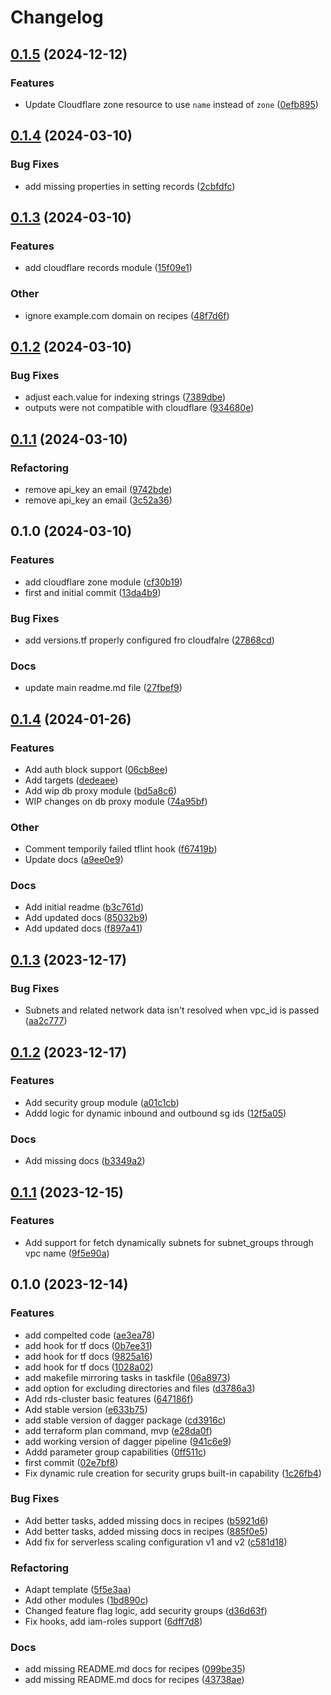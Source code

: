 # Changelog

## [0.1.5](https://github.com/Excoriate/terraform-cloudflare-modules/compare/v0.1.4...v0.1.5) (2024-12-12)


### Features

* Update Cloudflare zone resource to use `name` instead of `zone` ([0efb895](https://github.com/Excoriate/terraform-cloudflare-modules/commit/0efb8953b6223603d22bda3b639f9bad07993313))

## [0.1.4](https://github.com/Excoriate/terraform-cloudflare-modules/compare/v0.1.3...v0.1.4) (2024-03-10)


### Bug Fixes

* add missing properties in setting records ([2cbfdfc](https://github.com/Excoriate/terraform-cloudflare-modules/commit/2cbfdfc525696183b814fd1d85b14b1242e2029a))

## [0.1.3](https://github.com/Excoriate/terraform-cloudflare-modules/compare/v0.1.2...v0.1.3) (2024-03-10)


### Features

* add cloudflare records module ([15f09e1](https://github.com/Excoriate/terraform-cloudflare-modules/commit/15f09e178a2f4326d1a350657bd30a609b9cc8fd))


### Other

* ignore example.com domain on recipes ([48f7d6f](https://github.com/Excoriate/terraform-cloudflare-modules/commit/48f7d6f4b2ce35973853df32aba4599861cc2db5))

## [0.1.2](https://github.com/Excoriate/terraform-cloudflare-modules/compare/v0.1.1...v0.1.2) (2024-03-10)


### Bug Fixes

* adjust each.value for indexing strings ([7389dbe](https://github.com/Excoriate/terraform-cloudflare-modules/commit/7389dbe2a1558fb90b0b93ecbe75735258f36122))
* outputs were not compatible with cloudflare ([934680e](https://github.com/Excoriate/terraform-cloudflare-modules/commit/934680e83f6c47face68f3592d5e0083a010f831))

## [0.1.1](https://github.com/Excoriate/terraform-cloudflare-modules/compare/v0.1.0...v0.1.1) (2024-03-10)


### Refactoring

* remove api_key an email ([9742bde](https://github.com/Excoriate/terraform-cloudflare-modules/commit/9742bdefd7c67335b2e6a9a840a9ca5c7c163a92))
* remove api_key an email ([3c52a36](https://github.com/Excoriate/terraform-cloudflare-modules/commit/3c52a365d6fbb8bb8f79199223dd19f6f4feb972))

## 0.1.0 (2024-03-10)


### Features

* add cloudflare zone module ([cf30b19](https://github.com/Excoriate/terraform-cloudflare-modules/commit/cf30b1953e6a78a374890fd7ec9191c8cc987a36))
* first and initial commit ([13da4b9](https://github.com/Excoriate/terraform-cloudflare-modules/commit/13da4b975f19edd7eea1efa848e3141dd29362bc))


### Bug Fixes

* add versions.tf properly configured fro cloudfalre ([27868cd](https://github.com/Excoriate/terraform-cloudflare-modules/commit/27868cd5686e355ba1e3aff19c704e4eb2d8b4c5))


### Docs

* update main readme.md file ([27fbef9](https://github.com/Excoriate/terraform-cloudflare-modules/commit/27fbef9f4b74a69dca40d6aa58fa9ff66ece010e))

## [0.1.4](https://github.com/Excoriate/terraform-registry-aws-rds/compare/v0.1.3...v0.1.4) (2024-01-26)


### Features

* Add auth block support ([06cb8ee](https://github.com/Excoriate/terraform-registry-aws-rds/commit/06cb8ee5f46f29a5cc9085bac4bec77febeb4326))
* Add targets ([dedeaee](https://github.com/Excoriate/terraform-registry-aws-rds/commit/dedeaee82b901d8cf12fe651285b642e6f46416f))
* Add wip db proxy module ([bd5a8c6](https://github.com/Excoriate/terraform-registry-aws-rds/commit/bd5a8c6c8bcd8a2c9cc66bea08d463582743d249))
* WIP changes on db proxy module ([74a95bf](https://github.com/Excoriate/terraform-registry-aws-rds/commit/74a95bf418f0255ec1c0c6980cd11fa0c7118905))


### Other

* Comment temporily failed tflint hook ([f67419b](https://github.com/Excoriate/terraform-registry-aws-rds/commit/f67419b0431f05932fb748b52cb03f61825df20b))
* Update docs ([a9ee0e9](https://github.com/Excoriate/terraform-registry-aws-rds/commit/a9ee0e90f34f7397e3313c2c8e9ea7e5fcd9527a))


### Docs

* Add initial readme ([b3c761d](https://github.com/Excoriate/terraform-registry-aws-rds/commit/b3c761d5cf2296abe2ef5f5cee2ece310569d9d4))
* Add updated docs ([85032b9](https://github.com/Excoriate/terraform-registry-aws-rds/commit/85032b95da0059d5797df9825ce4853f2c4b1d68))
* Add updated docs ([f897a41](https://github.com/Excoriate/terraform-registry-aws-rds/commit/f897a417e25158edef208ce831a0ac79ca335f3f))

## [0.1.3](https://github.com/Excoriate/terraform-registry-aws-rds/compare/v0.1.2...v0.1.3) (2023-12-17)


### Bug Fixes

* Subnets and related network data isn't resolved when vpc_id is passed ([aa2c777](https://github.com/Excoriate/terraform-registry-aws-rds/commit/aa2c7770963f619ea600e7ab4fbc231a75ea7238))

## [0.1.2](https://github.com/Excoriate/terraform-registry-aws-rds/compare/v0.1.1...v0.1.2) (2023-12-17)


### Features

* Add security group module ([a01c1cb](https://github.com/Excoriate/terraform-registry-aws-rds/commit/a01c1cb058862b401c7e7eb155a51c9507ed6602))
* Addd logic for dynamic inbound and outbound sg ids ([12f5a05](https://github.com/Excoriate/terraform-registry-aws-rds/commit/12f5a05afbfe37c574bf344f753192c8335a745b))


### Docs

* Add missing docs ([b3349a2](https://github.com/Excoriate/terraform-registry-aws-rds/commit/b3349a2fe623da5c951bebd40c0762d81b066296))

## [0.1.1](https://github.com/Excoriate/terraform-registry-aws-rds/compare/v0.1.0...v0.1.1) (2023-12-15)


### Features

* Add support for fetch dynamically subnets for subnet_groups through vpc name ([9f5e90a](https://github.com/Excoriate/terraform-registry-aws-rds/commit/9f5e90afbe498f167463ee1ccfec1c1c8093b883))

## 0.1.0 (2023-12-14)


### Features

* add compelted code ([ae3ea78](https://github.com/Excoriate/terraform-registry-aws-rds/commit/ae3ea7813127da04eda076f14a576be1771d4c20))
* add hook for tf docs ([0b7ee31](https://github.com/Excoriate/terraform-registry-aws-rds/commit/0b7ee312c5592e1e5212617f7ec4bacb35be89c1))
* add hook for tf docs ([9825a16](https://github.com/Excoriate/terraform-registry-aws-rds/commit/9825a1630bef8a5d39e24d8700dd8989a67081d6))
* add hook for tf docs ([1028a02](https://github.com/Excoriate/terraform-registry-aws-rds/commit/1028a02fb9ae1e4d0b8b3c7fc70f9fb914074ece))
* add makefile mirroring tasks in taskfile ([06a8973](https://github.com/Excoriate/terraform-registry-aws-rds/commit/06a8973433ba73d83f9bce85738badf083e25388))
* add option for excluding directories and files ([d3786a3](https://github.com/Excoriate/terraform-registry-aws-rds/commit/d3786a3e2f845d7f3dfc44f7ebe8d798545ccee1))
* Add rds-cluster basic features ([647186f](https://github.com/Excoriate/terraform-registry-aws-rds/commit/647186f87bff8e171e5a2c9ba91d4842c130ee53))
* Add stable version ([e633b75](https://github.com/Excoriate/terraform-registry-aws-rds/commit/e633b750a4f08b9ecf9637714d37c3a13cc5f593))
* add stable version of dagger package ([cd3916c](https://github.com/Excoriate/terraform-registry-aws-rds/commit/cd3916c28a268e0c60f4f68e8642b75ce8a3652a))
* add terraform plan command, mvp ([e28da0f](https://github.com/Excoriate/terraform-registry-aws-rds/commit/e28da0fdb73268b9893e0008058c7189d94c3e95))
* add working version of dagger pipeline ([941c6e9](https://github.com/Excoriate/terraform-registry-aws-rds/commit/941c6e90df41d4d3d8dcd46e7a8b67293c4e08a2))
* Addd parameter group capabilities ([0ff511c](https://github.com/Excoriate/terraform-registry-aws-rds/commit/0ff511c7b1eaef0a05a034cebadd77bb86a73064))
* first commit ([02e7bf8](https://github.com/Excoriate/terraform-registry-aws-rds/commit/02e7bf8c97f78d75db9a05b1d3a08e14bf093fd0))
* Fix dynamic rule creation for security grups built-in capability ([1c26fb4](https://github.com/Excoriate/terraform-registry-aws-rds/commit/1c26fb48158e3026f3257574653629fbce57605a))


### Bug Fixes

* Add better tasks, added missing docs in recipes ([b5921d6](https://github.com/Excoriate/terraform-registry-aws-rds/commit/b5921d67d77f0d4948f4f7e67985371f9e99e866))
* Add better tasks, added missing docs in recipes ([885f0e5](https://github.com/Excoriate/terraform-registry-aws-rds/commit/885f0e52f373e62426017b87e7bfc272d5488d53))
* Add fix for serverless scaling configuration v1 and v2 ([c581d18](https://github.com/Excoriate/terraform-registry-aws-rds/commit/c581d1816025c2b573e06846ee31036354162198))


### Refactoring

* Adapt template ([5f5e3aa](https://github.com/Excoriate/terraform-registry-aws-rds/commit/5f5e3aa2fed5649ef6369454b50f0cd64bc5e07b))
* Add other modules ([1bd890c](https://github.com/Excoriate/terraform-registry-aws-rds/commit/1bd890c81e3a3528c9d8d3c490110e11ef0f3517))
* Changed feature flag logic, add security groups ([d36d63f](https://github.com/Excoriate/terraform-registry-aws-rds/commit/d36d63fc2ccb6f2b955e8cf268a0e7aca07e75eb))
* Fix hooks, add iam-roles support ([6dff7d8](https://github.com/Excoriate/terraform-registry-aws-rds/commit/6dff7d8e3b57f955a0358ae71ebfcf0b452351d3))


### Docs

* add missing README.md docs for recipes ([099be35](https://github.com/Excoriate/terraform-registry-aws-rds/commit/099be350c92a252bf1b6ae7b0047dc27f89db8b7))
* add missing README.md docs for recipes ([43738ae](https://github.com/Excoriate/terraform-registry-aws-rds/commit/43738aeac49ed78b3953f69b99ce8c02ece40b8b))
